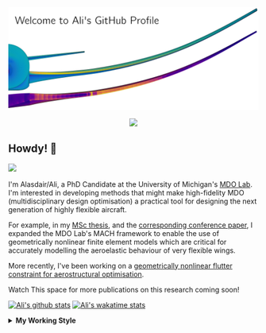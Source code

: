 <!--
# Welcome to Ali's github profile


-->

![banner](https://raw.githubusercontent.com/A-CGray/A-CGray/main/Images/GitHubProfileBanner.png)
<p align='center'>
<a href="https://www.linkedin.com/in/alasdaircgray/"><img height="30" src="https://github.com/WaylonWalker/WaylonWalker/blob/main/icon/linkedin.png?raw=true"></a>
</p>

## Howdy! 👋

![](https://komarev.com/ghpvc/?username=A-CGray&color=blue)

I'm Alasdair/Ali, a PhD Candidate at the University of Michigan's [MDO Lab](http://mdolab.engin.umich.edu).
I'm interested in developing methods that might make high-fidelity MDO (multidisciplinary design optimisation) a practical tool for designing the next generation of highly flexible aircraft.

For example, in my [MSc thesis](http://resolver.tudelft.nl/uuid:1a6b5001-d213-40d9-bc2c-5e831eda527d), and the [corresponding conference paper](https://www.researchgate.net/publication/348242101_Geometrically_Nonlinear_High-fidelity_Aerostructural_Optimization_for_Highly_Flexible_Wings), I expanded the MDO Lab's MACH framework to enable the use of geometrically nonlinear finite element models which are critical for accurately modelling the aeroelastic behaviour of very flexible wings.

More recently, I've been working on a [geometrically nonlinear flutter constraint for aerostructural optimisation](https://www.researchgate.net/publication/361040097_High-fidelity_Aerostructural_Optimization_with_a_Geometrically_Nonlinear_Flutter_Constraint).

Watch This space for more publications on this research coming soon!

<!--
**A-CGray/A-CGray** is a ✨ _special_ ✨ repository because its `README.md` (this file) appears on your GitHub profile.

Here are some ideas to get you started:

- 🔭 I’m currently working on ...
- 🌱 I’m currently learning ...
- 👯 I’m looking to collaborate on ...
- 🤔 I’m looking for help with ...
- 💬 Ask me about ...
- 📫 How to reach me: ...
- 😄 Pronouns: ...
- ⚡ Fun fact: ...
-->


[![Ali's github stats](https://github-readme-stats.vercel.app/api?username=A-CGray)](https://github.com/anuraghazra/github-readme-stats)
[![Ali's wakatime stats](https://github-readme-stats.vercel.app/api/wakatime?username=ACGray)](https://github.com/anuraghazra/github-readme-stats)


<details>
  <summary>
    <strong>My Working Style</strong>
  </summary>
  
  <!--START_SECTION:waka-->
![Code Time](http://img.shields.io/badge/Code%20Time-1%2C909%20hrs%2031%20mins-blue)

![Lines of code](https://img.shields.io/badge/From%20Hello%20World%20I%27ve%20Written-11%20Million%20lines%20of%20code-blue)

**I'm an Early 🐤** 

```text
🌞 Morning    109 commits    ████░░░░░░░░░░░░░░░░░░░░░   16.74% 
🌆 Daytime    262 commits    ██████████░░░░░░░░░░░░░░░   40.25% 
🌃 Evening    254 commits    █████████░░░░░░░░░░░░░░░░   39.02% 
🌙 Night      26 commits     █░░░░░░░░░░░░░░░░░░░░░░░░   3.99%

```
📅 **I'm Most Productive on Thursday** 

```text
Monday       97 commits     ███░░░░░░░░░░░░░░░░░░░░░░   14.9% 
Tuesday      104 commits    ████░░░░░░░░░░░░░░░░░░░░░   15.98% 
Wednesday    96 commits     ███░░░░░░░░░░░░░░░░░░░░░░   14.75% 
Thursday     138 commits    █████░░░░░░░░░░░░░░░░░░░░   21.2% 
Friday       121 commits    ████░░░░░░░░░░░░░░░░░░░░░   18.59% 
Saturday     27 commits     █░░░░░░░░░░░░░░░░░░░░░░░░   4.15% 
Sunday       68 commits     ██░░░░░░░░░░░░░░░░░░░░░░░   10.45%

```


📊 **This Week I Spent My Time On** 

```text
💬 Programming Languages: 
Python                   32 hrs 35 mins      ███████████████████░░░░░░   78.4% 
C++                      7 hrs 31 mins       ████░░░░░░░░░░░░░░░░░░░░░   18.11% 
YAML                     46 mins             ░░░░░░░░░░░░░░░░░░░░░░░░░   1.87% 
Cython                   24 mins             ░░░░░░░░░░░░░░░░░░░░░░░░░   0.99% 
reStructuredText         5 mins              ░░░░░░░░░░░░░░░░░░░░░░░░░   0.23%

🔥 Editors: 
VS Code                  41 hrs 34 mins      █████████████████████████   100.0%

🐱‍💻 Projects: 
FEMpy                    29 hrs 59 mins      ██████████████████░░░░░░░   72.12% 
tacs                     11 hrs 2 mins       ██████░░░░░░░░░░░░░░░░░░░   26.56% 
pyaerostructure          16 mins             ░░░░░░░░░░░░░░░░░░░░░░░░░   0.67% 
TOASTY                   6 mins              ░░░░░░░░░░░░░░░░░░░░░░░░░   0.25% 
Unknown Project          5 mins              ░░░░░░░░░░░░░░░░░░░░░░░░░   0.2%

💻 Operating System: 
Linux                    41 hrs 34 mins      █████████████████████████   100.0%

```

**I Mostly Code in Python** 

```text
Python                   21 repos            ████████████░░░░░░░░░░░░░   47.73% 
TeX                      10 repos            █████░░░░░░░░░░░░░░░░░░░░   22.73% 
C++                      4 repos             ██░░░░░░░░░░░░░░░░░░░░░░░   9.09% 
HTML                     3 repos             █░░░░░░░░░░░░░░░░░░░░░░░░   6.82% 
Shell                    2 repos             █░░░░░░░░░░░░░░░░░░░░░░░░   4.55%

```



 Last Updated on 04/12/2022 17:38:49 UTC
<!--END_SECTION:waka-->
</details>
